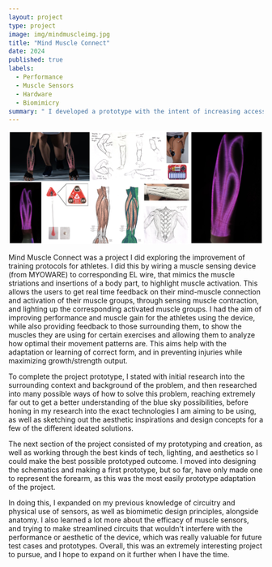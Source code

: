 ```yaml
---
layout: project
type: project
image: img/mindmuscleimg.jpg
title: "Mind Muscle Connect"
date: 2024
published: true
labels:
  - Performance
  - Muscle Sensors
  - Hardware
  - Biomimicry
summary: " I developed a prototype with the intent of increasing accessibility to high-level training through muscle activation tracking, using electrical muscle sensors, as a performance enhancer for athletes and people of all levels."
---
```

<img class="img-fluid" src="../img/mindmuscleheader.png">

Mind Muscle Connect was a project I did exploring the improvement of training protocols for athletes. I did this by wiring a muscle sensing device (from MYOWARE) to corresponding EL wire, that mimics the muscle striations and insertions of a body part, to highlight muscle activation. This allows the users to get real time feedback on their mind-muscle connection and activation of their muscle groups, through sensing muscle contraction, and lighting up the corresponding activated muscle groups. I had the aim of improving performance and muscle gain for the athletes using the device, while also providing feedback to those surrounding them, to show the muscles they are using for certain exercises and allowing them to analyze how optimal their movement patterns are. This aims help with the adaptation or learning of correct form, and in preventing injuries while maximizing growth/strength output.

To complete the project prototype, I stated with initial research into the surrounding context and background of the problem, and then researched into many possible ways of how to solve this problem, reaching extremely far out to get a better understanding of the blue sky possibilities, before honing in my research into the exact technologies I am aiming to be using, as well as sketching out the aesthetic inspirations and design concepts for a few of the different ideated solutions.

The next section of the project consisted of my prototyping and creation, as well as working through the best kinds of tech, lighting, and aesthetics so I could make the best possible prototyped outcome. I moved into designing the schematics and making a first prototype, but so far, have only made one to represent the forearm, as this was the most easily prototype adaptation of the project. 

In doing this, I expanded on my previous knowledge of circuitry and physical use of sensors, as well as biomimetic design principles, alongside anatomy. I also learned a lot more about the efficacy of muscle sensors, and trying to make streamlined circuits that wouldn't interfere with the performance or aesthetic of the device, which was really valuable for future test cases and prototypes. Overall, this was an extremely interesting project to pursue, and I hope to expand on it further when I have the time.
